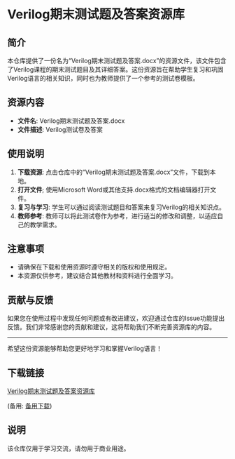 # Verilog期末测试题及答案资源库

## 简介

本仓库提供了一份名为“Verilog期末测试题及答案.docx”的资源文件，该文件包含了Verilog课程的期末测试题目及其详细答案。这份资源旨在帮助学生复习和巩固Verilog语言的相关知识，同时也为教师提供了一个参考的测试卷模板。

## 资源内容

- **文件名**: Verilog期末测试题及答案.docx
- **文件描述**: Verilog测试卷及答案

## 使用说明

1. **下载资源**: 点击仓库中的“Verilog期末测试题及答案.docx”文件，下载到本地。
2. **打开文件**; 使用Microsoft Word或其他支持.docx格式的文档编辑器打开文件。
3. **复习与学习**: 学生可以通过阅读测试题目和答案来复习Verilog的相关知识点。
4. **教师参考**: 教师可以将此测试卷作为参考，进行适当的修改和调整，以适应自己的教学需求。

## 注意事项

- 请确保在下载和使用资源时遵守相关的版权和使用规定。
- 本资源仅供参考，建议结合其他教材和资料进行全面学习。

## 贡献与反馈

如果您在使用过程中发现任何问题或有改进建议，欢迎通过仓库的Issue功能提出反馈。我们非常感谢您的贡献和建议，这将帮助我们不断完善资源库的内容。

---

希望这份资源能够帮助您更好地学习和掌握Verilog语言！

## 下载链接
[Verilog期末测试题及答案资源库](https://pan.quark.cn/s/84fcb97142b7) 

(备用: [备用下载](https://pan.baidu.com/s/1-uHdKsm26P0873yKvcAqog?pwd=1234))

## 说明

该仓库仅用于学习交流，请勿用于商业用途。
